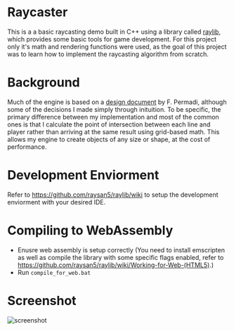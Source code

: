 # Raycaster

This is a a basic raycasting demo built in C++ using a library called [raylib](https://www.raylib.com/), which provides some basic tools for game development. For this project only it's math and rendering functions were used, as the goal of this project was to learn how to implement the raycasting algorithm from scratch. 

# Background

Much of the engine is based on a [design document](https://permadi.com/1996/05/ray-casting-tutorial-table-of-contents/) by F. Permadi, although some of the decisions I made simply through inituition. To be specific, the primary difference between my implementation and most of the common ones is that I calculate the point of intersection between each line and player rather than arriving at the same result using grid-based math. This allows my engine to create objects of any size or shape, at the cost of performance.

# Development Enviorment 

Refer to https://github.com/raysan5/raylib/wiki to setup the development enviorment with your desired IDE. 

# Compiling to WebAssembly

- Enusre web assembly is setup correctly (You need to install emscripten as well as compile the library with some specific flags enabled, refer to https://github.com/raysan5/raylib/wiki/Working-for-Web-(HTML5).)
- Run `compile_for_web.bat`

# Screenshot
![screenshot](https://github.com/user-attachments/assets/72b5cdaa-53cd-47b1-9eb1-570163e76099)
